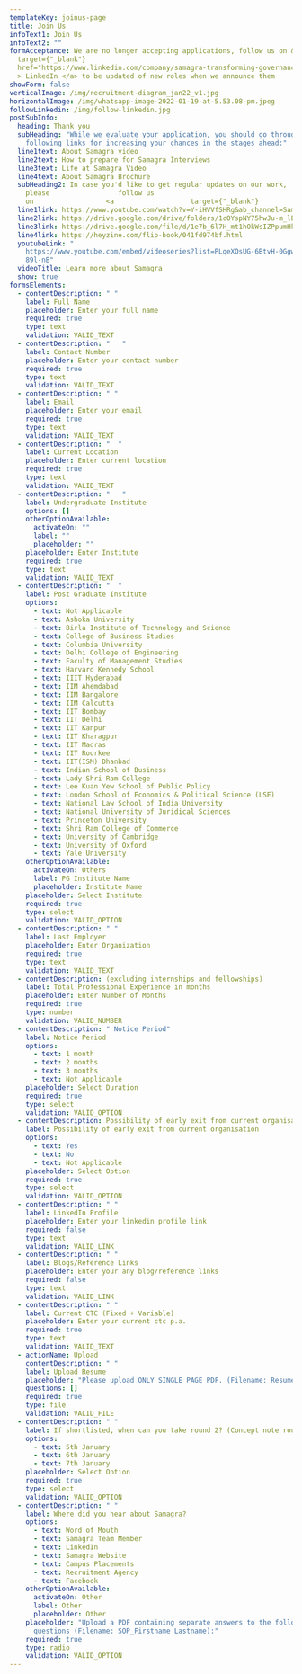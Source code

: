 ```yaml
---
templateKey: joinus-page
title: Join Us
infoText1: Join Us
infoText2: ""
formAcceptance: We are no longer accepting applications, follow us on &nbsp; <a
  target={"_blank"}
  href="https://www.linkedin.com/company/samagra-transforming-governance/mycompany/"
  > LinkedIn </a> to be updated of new roles when we announce them
showForm: false
verticalImage: /img/recruitment-diagram_jan22_v1.jpg
horizontalImage: /img/whatsapp-image-2022-01-19-at-5.53.08-pm.jpeg
followLinkedin: /img/follow-linkedin.jpg
postSubInfo:
  heading: Thank you
  subHeading: "While we evaluate your application, you should go through the
    following links for increasing your chances in the stages ahead:"
  line1text: About Samagra video
  line2text: How to prepare for Samagra Interviews
  line3text: Life at Samagra Video
  line4text: About Samagra Brochure
  subHeading2: In case you'd like to get regular updates on our work,
    please                 follow us
    on                  <a                   target={"_blank"}                   href="https://www.linkedin.com/company/samagra-transforming-governance/"                 >                   LinkedIn                 </a>                  and                 <a                   target={"_blank"}                   href="https://www.facebook.com/SamagraGovernance"                 >                   Facebook                 </a>.
  line1link: https://www.youtube.com/watch?v=Y-iHVVfSHRg&ab_channel=Samagra-TransformingGovernance
  line2link: https://drive.google.com/drive/folders/1cOYspNY75hwJu-m_lEfM9t27qXaiSlHH
  line3link: https://drive.google.com/file/d/1e7b_6l7H_mt1hOkWsIZPpumHk8ksRFr-/view?usp=sharing
  line4link: https://heyzine.com/flip-book/041fd974bf.html
  youtubeLink: "
    https://www.youtube.com/embed/videoseries?list=PLqeXOsUG-6BtvH-0GgwRGX9Z2uO\
    89l-nB"
  videoTitle: Learn more about Samagra
  show: true
formsElements:
  - contentDescription: " "
    label: Full Name
    placeholder: Enter your full name
    required: true
    type: text
    validation: VALID_TEXT
  - contentDescription: "   "
    label: Contact Number
    placeholder: Enter your contact number
    required: true
    type: text
    validation: VALID_TEXT
  - contentDescription: " "
    label: Email
    placeholder: Enter your email
    required: true
    type: text
    validation: VALID_TEXT
  - contentDescription: "  "
    label: Current Location
    placeholder: Enter current location
    required: true
    type: text
    validation: VALID_TEXT
  - contentDescription: "   "
    label: Undergraduate Institute
    options: []
    otherOptionAvailable:
      activateOn: ""
      label: ""
      placeholder: ""
    placeholder: Enter Institute
    required: true
    type: text
    validation: VALID_TEXT
  - contentDescription: "  "
    label: Post Graduate Institute
    options:
      - text: Not Applicable
      - text: Ashoka University
      - text: Birla Institute of Technology and Science
      - text: College of Business Studies
      - text: Columbia University
      - text: Delhi College of Engineering
      - text: Faculty of Management Studies
      - text: Harvard Kennedy School
      - text: IIIT Hyderabad
      - text: IIM Ahemdabad
      - text: IIM Bangalore
      - text: IIM Calcutta
      - text: IIT Bombay
      - text: IIT Delhi
      - text: IIT Kanpur
      - text: IIT Kharagpur
      - text: IIT Madras
      - text: IIT Roorkee
      - text: IIT(ISM) Dhanbad
      - text: Indian School of Business
      - text: Lady Shri Ram College
      - text: Lee Kuan Yew School of Public Policy
      - text: London School of Economics & Political Science (LSE)
      - text: National Law School of India University
      - text: National University of Juridical Sciences
      - text: Princeton University
      - text: Shri Ram College of Commerce
      - text: University of Cambridge
      - text: University of Oxford
      - text: Yale University
    otherOptionAvailable:
      activateOn: Others
      label: PG Institute Name
      placeholder: Institute Name
    placeholder: Select Institute
    required: true
    type: select
    validation: VALID_OPTION
  - contentDescription: " "
    label: Last Employer
    placeholder: Enter Organization
    required: true
    type: text
    validation: VALID_TEXT
  - contentDescription: (excluding internships and fellowships)
    label: Total Professional Experience in months
    placeholder: Enter Number of Months
    required: true
    type: number
    validation: VALID_NUMBER
  - contentDescription: " Notice Period"
    label: Notice Period
    options:
      - text: 1 month
      - text: 2 months
      - text: 3 months
      - text: Not Applicable
    placeholder: Select Duration
    required: true
    type: select
    validation: VALID_OPTION
  - contentDescription: Possibility of early exit from current organisation
    label: Possibility of early exit from current organisation
    options:
      - text: Yes
      - text: No
      - text: Not Applicable
    placeholder: Select Option
    required: true
    type: select
    validation: VALID_OPTION
  - contentDescription: " "
    label: LinkedIn Profile
    placeholder: Enter your linkedin profile link
    required: false
    type: text
    validation: VALID_LINK
  - contentDescription: " "
    label: Blogs/Reference Links
    placeholder: Enter your any blog/reference links
    required: false
    type: text
    validation: VALID_LINK
  - contentDescription: " "
    label: Current CTC (Fixed + Variable)
    placeholder: Enter your current ctc p.a.
    required: true
    type: text
    validation: VALID_TEXT
  - actionName: Upload
    contentDescription: " "
    label: Upload Resume
    placeholder: "Please upload ONLY SINGLE PAGE PDF. (Filename: Resume_Firstname Lastname)"
    questions: []
    required: true
    type: file
    validation: VALID_FILE
  - contentDescription: " "
    label: If shortlisted, when can you take round 2? (Concept note round)
    options:
      - text: 5th January
      - text: 6th January
      - text: 7th January
    placeholder: Select Option
    required: true
    type: select
    validation: VALID_OPTION
  - contentDescription: " "
    label: Where did you hear about Samagra?
    options:
      - text: Word of Mouth
      - text: Samagra Team Member
      - text: LinkedIn
      - text: Samagra Website
      - text: Campus Placements
      - text: Recruitment Agency
      - text: Facebook
    otherOptionAvailable:
      activateOn: Other
      label: Other
      placeholder: Other
    placeholder: "Upload a PDF containing separate answers to the following two
      questions (Filename: SOP_Firstname Lastname):"
    required: true
    type: radio
    validation: VALID_OPTION
---
```

